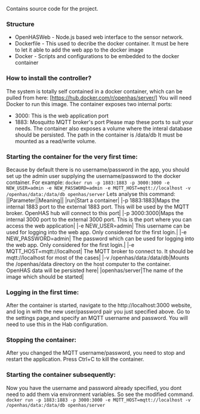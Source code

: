 Contains source code for the project. 
### Structure
* OpenHASWeb - Node.js based web interface to the sensor network.
* Dockerfile - This used to decribe the docker container. It must be here to let it able to add the web app to the docker image
* Docker - Scripts and configurations to be embedded to the docker container

### How to install the controller?
The system is totally self contained in a docker container, which can be pulled from here: [https://hub.docker.com/r/openhas/server/] You will need Docker to run this image. 
The container exposes two internal ports:
* 3000: This is the web application port
* 1883: Mosquitto MQTT broker's port
Please map these ports to suit your needs.
The container also exposes a volume where the interal database should be persisted. The path in the container is /data/db It must be mounted as a read/write volume.

### Starting the container for the very first time: 
Because by default there is no username/password in the app, you should set up the admin user supplying the username/password to the docker container. For example:
`docker run -p 1883:1883 -p 3000:3000 -e NEW_USER=admin -e NEW_PASSWORD=admin -e MQTT_HOST=mqtt://localhost -v /openhas/data:/data/db openhas/server`
Lets analyse this command:
||Parameter||Meaning||
|run|Start a container|
|-p 1883:1883|Maps the internal 1883 port to the external 1883 port. This will be used by the MQTT broker. OpenHAS hub will connect to this port|
|-p 3000:3000|Maps the internal 3000 port to the external 3000 port. This is the port where you can access the web application|
|-e NEW_USER=admin| This username can be used for logging into the web app. Only considered for the first login.|
|-e NEW_PASSWORD=admin| The password which can be used for logging into the web app. Only considered for the first login.|
|-e MQTT_HOST=mqtt://localhost| The MQTT broker to connect to. It should be mqtt://localhost for most of the cases|
|-v /openhas/data:/data/db|Mounts the /openhas/data directory on the host computer to the container. OpenHAS data will be persisted here|
|openhas/server|The name of the image which should be started|

### Logging in the first time:
After the container is started, navigate to the http://localhost:3000 website, and log in with the new user/password pair you just specified above. Go to the settings page,and specify an MQTT username and password. You will need to use this in the Hab configuration.

### Stopping the container:
After you changed the MQTT username/password, you need to stop and restart the application. Press Ctrl+C to kill the container.

### Starting the container subsequently: 
Now you have the username and password already specified, you dont need to add them via environment variables. So see the modified command.
`docker run -p 1883:1883 -p 3000:3000 -e MQTT_HOST=mqtt://localhost -v /openhas/data:/data/db openhas/server`
